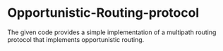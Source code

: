 # Opportunistic-Routing-protocol
The given code provides a simple implementation of a multipath routing protocol that implements opportunistic routing. 
